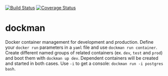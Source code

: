 [![Build Status](https://travis-ci.org/vertisfinance/dockman.svg?branch=master)](https://travis-ci.org/vertisfinance/dockman)
[![Coverage Status](https://coveralls.io/repos/vertisfinance/dockman/badge.svg?branch=master)](https://coveralls.io/r/vertisfinance/dockman?branch=master)
# dockman
Docker container management for development and production.
Define your `docker run` parameters in a `yaml` file and use `dockman run container`. Create different named groups
of related containers (ex. `dev`, `test` and `prod`) and boot them with `dockman up dev`. Dependent containers will
be created and started in both cases. Use `-i` to get a console: `dockman run -i postgres bash`.
